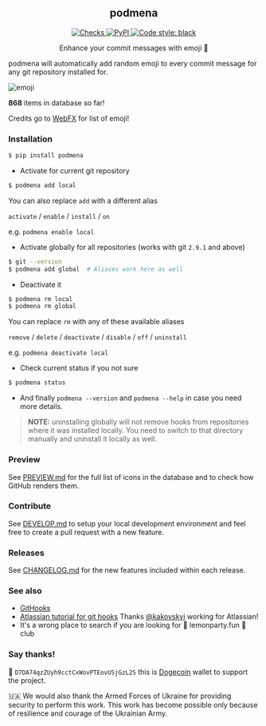 <h2 align="center">podmena</h2>

<p align="center">
  <a href="https://github.com/bmwant/podmena/actions">
    <img alt="Checks" src="https://github.com/bmwant/podmena/actions/workflows/tests.yml/badge.svg">
  </a>

  <a href="https://pypi.org/project/podmena/">
    <img alt="PyPI" src="https://img.shields.io/pypi/v/podmena">
  </a>

  <a href="https://github.com/psf/black">
    <img alt="Code style: black" src="https://img.shields.io/badge/code%20style-black-000000.svg">
  </a>
</p>
<p align="center">
Enhance your commit messages with emoji 🍒
</p>

podmena will automatically add random emoji to every commit message for any
git repository installed for.

![emoji](https://github.com/bmwant/podmena/raw/main/podmena.png)

**868** items in database so far!

Credits go to [WebFX](https://www.webfx.com/tools/emoji-cheat-sheet/) for list of emoji!

### Installation

```bash
$ pip install podmena
```

* Activate for current git repository

```bash
$ podmena add local
```

You can also replace `add` with a different alias

`activate` / `enable` / `install` / `on`

e.g. `podmena enable local`

* Activate globally for all repositories (works with git `2.9.1` and above)

```bash
$ git --version
$ podmena add global  # Aliases work here as well
```

* Deactivate it
```bash
$ podmena rm local
$ podmena rm global
```

You can replace `rm` with any of these available aliases

`remove` / `delete` / `deactivate` / `disable` / `off` / `uninstall`

e.g. `podmena deactivate local`

* Check current status if you not sure

```bash
$ podmena status
```

* And finally `podmena --version` and `podmena --help` in case you need more
details.

> **NOTE:** uninstalling globally will not remove hooks from repositories where
it was installed locally. You need to switch to that directory manually and uninstall it locally as well.

### Preview

See [PREVIEW.md](https://github.com/bmwant/podmena/blob/main/PREVIEW.md) for the full list of icons in the database and to check how GitHub renders them.
### Contribute

See [DEVELOP.md](https://github.com/bmwant/podmena/blob/main/DEVELOP.md) to setup your local development environment and feel free to create a pull request with a new feature.

### Releases

See [CHANGELOG.md](https://github.com/bmwant/podmena/blob/main/CHANGELOG.md) for the new features included within each release.

### See also

* [GitHooks](https://githooks.com/)
* [Atlassian tutorial for git hooks](https://www.atlassian.com/git/tutorials/git-hooks)
Thanks [@kakovskyi](https://github.com/kakovskyi) working for Atlassian!
* It's a wrong place to search if you are looking for 🍋 lemonparty.fun 🍋 club

### Say thanks!

🐶 `D7DA74qzZUyh9cctCxWovPTEovUSjGzL2S` this is [Dogecoin](https://dogecoin.com/) wallet to support the project.

🇺🇦 We would also thank the Armed Forces of Ukraine for providing security to perform this work. This work has become possible only because of resilience and courage of the Ukrainian Army.

